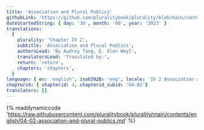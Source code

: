```yaml
---
title: 'Association and Plural Publics'
githubLink: 'https://github.com/pluralitybook/plurality/blob/main/contents/english/04-02-association-and-plural-publics.md'
dateStartedString: { day: '30', month: '08', year: '2023' }
translations:
  {
    plurality: 'Chapter IV 2',
    subtitle: 'Association and Plural Publics',
    authorsLead: 'By Audrey Tang, E. Glen Weyl',
    translatorsLead: 'Translated by:',
    return: 'return',
    chapters: 'chapters',
  }
language: { en: 'english', iso6392B: 'eng', locale: 'IV 2 Association and Plural Publics' }
chapterid: { chapterid: 4, chapterid_subid: '04-02'}
translators: []
---
```

{% readdynamiccode 'https://raw.githubusercontent.com/pluralitybook/plurality/main/contents/english/04-02-association-and-plural-publics.md' %}
